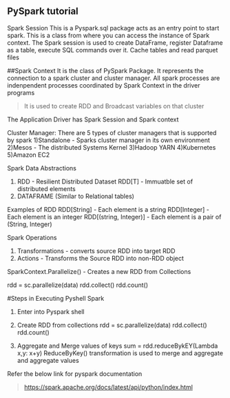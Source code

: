 ## PySpark tutorial
Spark Session
This is a Pyspark.sql package acts as an entry point to start spark. This is a class from where you can access the instance 
of Spark context. The Spark session is used to create DataFrame, register Dataframe as a table, execute SQL commands over it. 
Cache tables and read parquet files

##Spark Context
It is the class of PySpark Package. It represents the connection to a spark cluster and cluster manager. All spark processes are indenpendent
processes coordinated by Spark Context in the driver programs
> It is used to create RDD and Broadcast variables on that cluster

The Application Driver has Spark Session and Spark context 

Cluster Manager: There are 5 types of cluster managers that is supported by spark
1)Standalone - Sparks cluster manager in its own environment
2)Mesos - The distributed Systems Kernel
3)Hadoop YARN
4)Kubernetes
5)Amazon EC2

Spark Data Abstractions 
1) RDD - Resilient Distributed Dataset RDD[T] - Immuatble set of distributed elements
2) DATAFRAME (Similar to Relational tables)

Examples of RDD
RDD[String] - Each element is a string
RDD[Integer] - Each element is an integer
RDD[(string, Integer)] - Each element is a pair of (String, Integer)

Spark Operations
1) Transformations - converts source RDD into target RDD
2) Actions - Transforms the Source RDD into non-RDD object

SparkContext.Parallelize() - Creates a new RDD from Collections

rdd = sc.parallelize(data)
rdd.collect()
rdd.count()


#Steps in Executing Pyshell Spark

1) Enter into Pyspark shell
2) Create RDD from collections
rdd = sc.parallelize(data)
rdd.collect()
rdd.count()

3) Aggregate and Merge values of keys 
sum = rdd.reduceBykEY(Lambda x,y: x+y)
ReduceByKey() transformation is used to merge and aggregate and aggregate values

Refer the below link for pyspark documentation
> https://spark.apache.org/docs/latest/api/python/index.html






